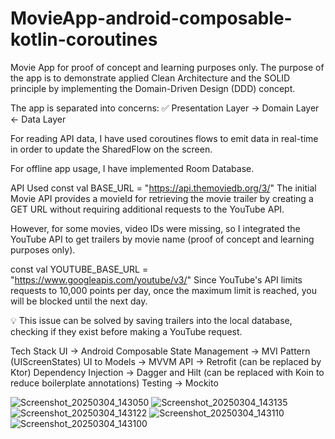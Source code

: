 ﻿# MovieApp-android-composable-kotlin-coroutines
Movie App for proof of concept and learning purposes only.
The purpose of the app is to demonstrate applied Clean Architecture and the SOLID principle by implementing the Domain-Driven Design (DDD) concept.

The app is separated into concerns:
✅ Presentation Layer → Domain Layer ← Data Layer

For reading API data, I have used coroutines flows to emit data in real-time in order to update the SharedFlow on the screen.

For offline app usage, I have implemented Room Database.

API Used
const val BASE_URL = "https://api.themoviedb.org/3/"
The initial Movie API provides a movieId for retrieving the movie trailer by creating a GET URL without requiring additional requests to the YouTube API.

However, for some movies, video IDs were missing, so I integrated the YouTube API to get trailers by movie name (proof of concept and learning purposes only).

const val YOUTUBE_BASE_URL = "https://www.googleapis.com/youtube/v3/"
Since YouTube's API limits requests to 10,000 points per day, once the maximum limit is reached, you will be blocked until the next day.

💡 This issue can be solved by saving trailers into the local database, checking if they exist before making a YouTube request.

Tech Stack
UI → Android Composable
State Management → MVI Pattern (UIScreenStates)
UI to Models → MVVM
API → Retrofit (can be replaced by Ktor)
Dependency Injection → Dagger and Hilt (can be replaced with Koin to reduce boilerplate annotations)
Testing → Mockito

![Screenshot_20250304_143050](https://github.com/user-attachments/assets/e796e936-5ef2-4ae3-ab51-f6febf2ddd5c)
![Screenshot_20250304_143135](https://github.com/user-attachments/assets/a35df43e-e61e-4d40-a260-88746dda45ac)
![Screenshot_20250304_143122](https://github.com/user-attachments/assets/438f8c77-9b09-4300-9184-5034e5e5ce24)
![Screenshot_20250304_143110](https://github.com/user-attachments/assets/1a95a6fd-2213-4cbb-82d3-eb18575ed3bf)
![Screenshot_20250304_143100](https://github.com/user-attachments/assets/f31bb383-2bfd-41de-90b9-aa943d35e1b1)
